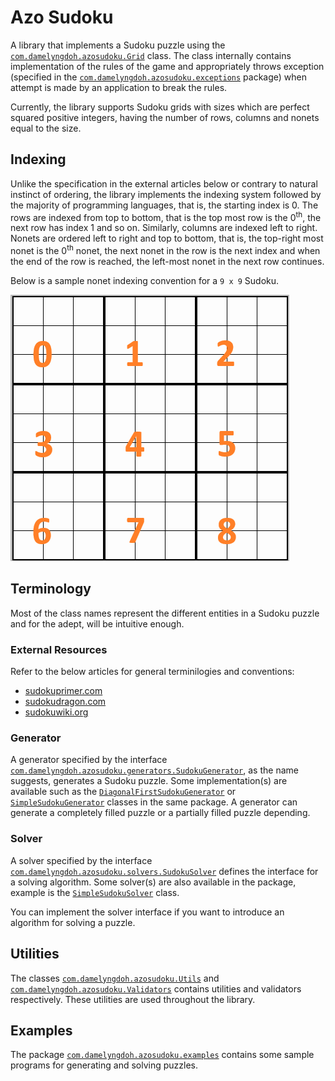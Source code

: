 # Azo Sudoku

A library that implements a Sudoku puzzle using the [`com.damelyngdoh.azosudoku.Grid`](src/main/java/com/damelyngdoh/azosudoku/Grid.java) class. The class internally contains implementation of the rules of the game and appropriately throws exception (specified in the [`com.damelyngdoh.azosudoku.exceptions`](src/main/java/com/damelyngdoh/azosudoku/exceptions) package) when attempt is made by an application to break the rules.

Currently, the library supports Sudoku grids with sizes which are perfect squared positive integers, having the number of rows, columns and nonets equal to the size.

## Indexing

Unlike the specification in the external articles below or contrary to natural instinct of ordering, the library implements the indexing system followed by the majority of programming languages, that is, the starting index is 0. The rows are indexed from top to bottom, that is the top most row is the 0<sup>th</sup>, the next row has index 1 and so on. Similarly, columns are indexed left to right. Nonets are ordered left to right and top to bottom, that is, the top-right most nonet is the 0<sup>th</sup> nonet, the next nonet in the row is the next index and when the end of the row is reached, the left-most nonet in the next row continues.

Below is a sample nonet indexing convention for a `9 x 9` Sudoku.

![sudoku-nonet-indexing.png](sudoku-nonet-indexing.png)

## Terminology

Most of the class names represent the different entities in a Sudoku puzzle and for the adept, will be intuitive enough.

### External Resources

Refer to the below articles for general terminilogies and conventions:

- [sudokuprimer.com](https://sudokuprimer.com/glossary.php)
- [sudokudragon.com](https://www.sudokudragon.com/sudoku.htm)
- [sudokuwiki.org](https://www.sudokuwiki.org/glossary)

### Generator

A generator specified by the interface [`com.damelyngdoh.azosudoku.generators.SudokuGenerator`](src/main/java/com/damelyngdoh/azosudoku/generators/SudokuGenerator.java), as the name suggests, generates a Sudoku puzzle. Some implementation(s) are available such as the [`DiagonalFirstSudokuGenerator`](src/main/java/com/damelyngdoh/azosudoku/generators/DiagonalFirstSudokuGenerator.java) or [`SimpleSudokuGenerator`](src/main/java/com/damelyngdoh/azosudoku/generators/SimpleSudokuGenerator.java) classes in the same package. A generator can generate a completely filled puzzle or a partially filled puzzle depending.

### Solver

A solver specified by the interface [`com.damelyngdoh.azosudoku.solvers.SudokuSolver`](src/main/java/com/damelyngdoh/azosudoku/solvers/SudokuSolver.java) defines the interface for a solving algorithm. Some solver(s) are also available in the package, example is the [`SimpleSudokuSolver`](src/main/java/com/damelyngdoh/azosudoku/solvers/SimpleSudokuSolver.java) class.

You can implement the solver interface if you want to introduce an algorithm for solving a puzzle.

## Utilities

The classes [`com.damelyngdoh.azosudoku.Utils`](src/main/java/com/damelyngdoh/azosudoku/Utils.java) and [`com.damelyngdoh.azosudoku.Validators`](src/main/java/com/damelyngdoh/azosudoku/Validators.java) contains utilities and validators respectively. These utilities are used throughout the library.

## Examples

The package [`com.damelyngdoh.azosudoku.examples`](src/main/java/com/damelyngdoh/azosudoku/examples) contains some sample programs for generating and solving puzzles.
